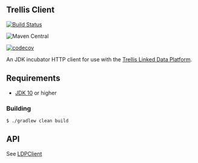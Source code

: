 ## Trellis Client

[![Build Status](https://travis-ci.org/pan-dora/trellis-client.png?branch=master)](https://travis-ci.org/pan-dora/trellis-client)

![Maven Central](https://img.shields.io/maven-central/v/cool.pandora/ldp-client.svg)

[![codecov](https://codecov.io/gh/pan-dora/trellis-client/branch/master/graph/badge.svg)](https://codecov.io/gh/pan-dora/trellis-client)

An JDK incubator HTTP client for use with the [Trellis Linked Data Platform](https://trellis-ldp.github.io/trellis/apidocs/).

## Requirements
* [JDK 10](http://jdk.java.net/10/) or higher

### Building
    $ ./gradlew clean build

## API
See [LDPClient](https://github.com/pan-dora/ldp-client/blob/master/src/main/java/cool/pandora/ldpclient/LdpClient.java)